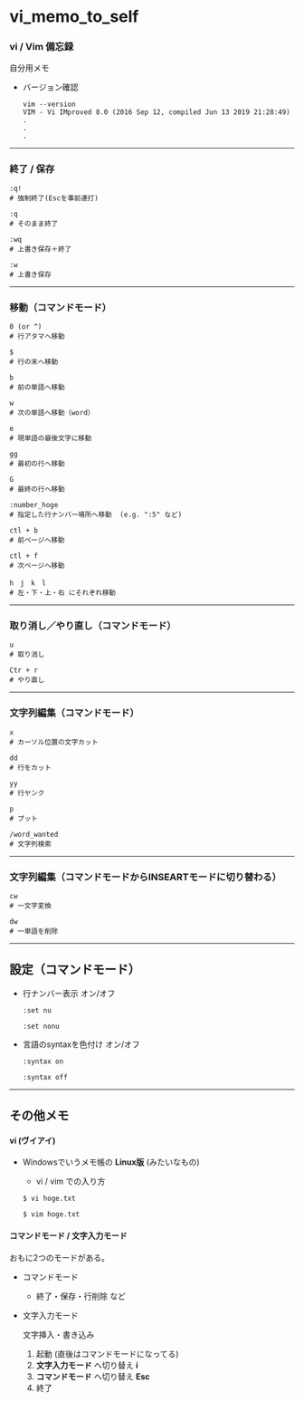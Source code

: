 # vi_memo_to_self

### vi / Vim 備忘録

自分用メモ

- バージョン確認

    ```
    vim --version
    VIM - Vi IMproved 8.0 (2016 Sep 12, compiled Jun 13 2019 21:28:49)
    .
    .
    .
    ```

---

### 終了 / 保存

```
:q!
# 強制終了(Escを事前連打)

:q
# そのまま終了

:wq
# 上書き保存＋終了

:w
# 上書き保存
```

---

### 移動（コマンドモード）

```
0 (or ^)
# 行アタマへ移動

$
# 行の末へ移動
```
```
b
# 前の単語へ移動

w
# 次の単語へ移動（word）

e
# 現単語の最後文字に移動
```
```
gg
# 最初の行へ移動

G
# 最終の行へ移動

:number_hoge
# 指定した行ナンバー場所へ移動  (e.g. ":5" など)
```
```
ctl + b
# 前ページへ移動

ctl + f
# 次ページへ移動
```
```
h　j　k　l
# 左・下・上・右 にそれぞれ移動
```

---

### 取り消し／やり直し（コマンドモード）

```
u
# 取り消し

Ctr + r
# やり直し
```

---

### 文字列編集（コマンドモード）

```
x
# カーソル位置の文字カット

dd
# 行をカット

yy
# 行ヤンク

p
# プット

/word_wanted
# 文字列検索
```

---

### 文字列編集（コマンドモードからINSEARTモードに切り替わる）

```
cw
# 一文字変換

dw
# 一単語を削除
```

---

## 設定（コマンドモード）

- 行ナンバー表示 オン/オフ
    ```
    :set nu

    :set nonu
    ```

- 言語のsyntaxを色付け オン/オフ
    ```
    :syntax on

    :syntax off
    ```

---

## その他メモ

#### vi (ヴイアイ)

- Windowsでいうメモ帳の __Linux版__ (みたいなもの)

    - vi / vim での入り方

    ```
    $ vi hoge.txt

    $ vim hoge.txt
    ```

#### コマンドモード / 文字入力モード

おもに2つのモードがある。

- コマンドモード

  - 終了・保存・行削除 など

- 文字入力モード

  文字挿入・書き込み

  1. 起動  (直後はコマンドモードになってる)
  1. __文字入力モード__ へ切り替え  __i__
  1. __コマンドモード__ へ切り替え  __Esc__
  1. 終了
